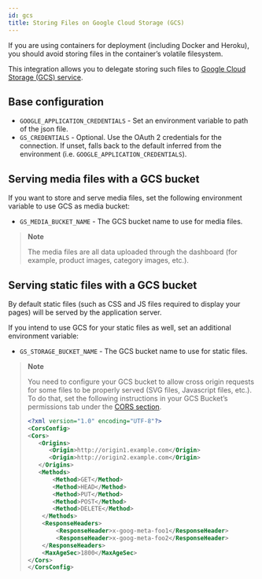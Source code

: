 ```yaml
---
id: gcs
title: Storing Files on Google Cloud Storage (GCS)
---
```


If you are using containers for deployment (including Docker and Heroku), you should avoid storing files in the container’s volatile filesystem. 

This integration allows you to delegate storing such files to [Google Cloud Storage (GCS) service](https://django-storages.readthedocs.io/en/latest/backends/gcloud.html).


## Base configuration

* `GOOGLE_APPLICATION_CREDENTIALS` - Set an environment variable to path of the json file.
* `GS_CREDENTIALS` - Optional. Use the OAuth 2 credentials for the connection. If unset, falls back to the default inferred from the environment (i.e. `GOOGLE_APPLICATION_CREDENTIALS`).


## Serving media files with a GCS bucket

If you want to store and serve media files, set the following environment variable to use GCS as media bucket:

- `GS_MEDIA_BUCKET_NAME` - The GCS bucket name to use for media files.

> **Note**
>
> The media files are all data uploaded through the dashboard (for example, product images, category images, etc.).


## Serving static files with a GCS bucket

By default static files (such as CSS and JS files required to display your pages) will be served by the application server.

If you intend to use GCS for your static files as well, set an additional environment variable:

- `GS_STORAGE_BUCKET_NAME` - The GCS bucket name to use for static files.

> **Note**
>
> You need to configure your GCS bucket to allow cross origin requests for some files to be properly served (SVG files, Javascript files, etc.). To do that, set the following instructions in your GCS Bucket’s permissions tab under the [CORS section](https://cloud.google.com/storage/docs/xml-api/put-bucket-cors).
>
> ```xml
><?xml version="1.0" encoding="UTF-8"?>
><CorsConfig>
><Cors>
>    <Origins>
>       <Origin>http://origin1.example.com</Origin>
>       <Origin>http://origin2.example.com</Origin>
>    </Origins>
>    <Methods>
>        <Method>GET</Method>
>        <Method>HEAD</Method>
>        <Method>PUT</Method>
>        <Method>POST</Method>
>        <Method>DELETE</Method>
>     </Methods>
>     <ResponseHeaders>
>         <ResponseHeader>x-goog-meta-foo1</ResponseHeader>
>         <ResponseHeader>x-goog-meta-foo2</ResponseHeader>
>     </ResponseHeaders>
>     <MaxAgeSec>1800</MaxAgeSec>
></Cors>
></CorsConfig>